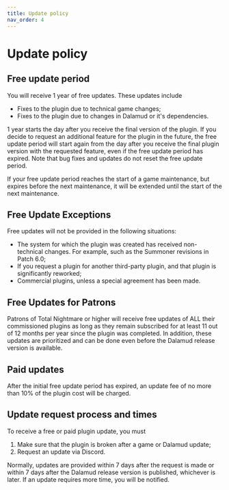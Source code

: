 ```yaml
---
title: Update policy
nav_order: 4
---
```

# Update policy
## Free update period
You will receive 1 year of free updates. These updates include
- Fixes to the plugin due to technical game changes;
- Fixes to the plugin due to changes in Dalamud or it's dependencies.

1 year starts the day after you receive the final version of the plugin. If you decide to request an additional feature for the plugin in the future, the free update period will start again from the day after you receive the final plugin version with the requested feature, even if the free update period has expired. Note that bug fixes and updates do not reset the free update period.

If your free update period reaches the start of a game maintenance, but expires before the next maintenance, it will be extended until the start of the next maintenance.

## Free Update Exceptions
Free updates will not be provided in the following situations:
- The system for which the plugin was created has received non-technical changes. For example, such as the Summoner revisions in Patch 6.0;
- If you request a plugin for another third-party plugin, and that plugin is significantly reworked;
- Commercial plugins, unless a special agreement has been made.

## Free Updates for Patrons
Patrons of Total Nightmare or higher will receive free updates of ALL their commissioned plugins as long as they remain subscribed for at least 11 out of 12 months per year since the plugin was completed. In addition, these updates are prioritized and can be done even before the Dalamud release version is available. 

## Paid updates
After the initial free update period has expired, an update fee of no more than 10% of the plugin cost will be charged.

## Update request process and times
To receive a free or paid plugin update, you must
1. Make sure that the plugin is broken after a game or Dalamud update;
2. Request an update via Discord.

Normally, updates are provided within 7 days after the request is made or within 7 days after the Dalamud release version is published, whichever is later. If an update requires more time, you will be notified. 